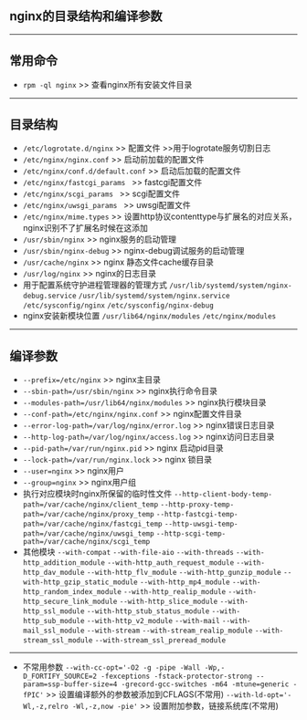 ﻿## nginx的目录结构和编译参数 ##
----------
## 常用命令 ##
 - `rpm -ql nginx` >> 查看nginx所有安装文件目录
 
 ----------
## 目录结构 ##
 - `/etc/logrotate.d/nginx` >> 配置文件 >>用于logrotate服务切割日志
 - `/etc/nginx/nginx.conf` >> 启动前加载的配置文件
 - `/etc/nginx/conf.d/default.conf` >> 启动后加载的配置文件
 - `/etc/nginx/fastcgi_params ` >> fastcgi配置文件
 - `/etc/nginx/scgi_params ` >> scgi配置文件
 - `/etc/nginx/uwsgi_params ` >> uwsgi配置文件
 - `/etc/nginx/mime.types` >> 设置http协议contenttype与扩展名的对应关系，nginx识别不了扩展名时候在这添加
 - `/usr/sbin/nginx` >> nginx服务的启动管理
 - `/usr/sbin/nginx-debug` >> nginx-debug调试服务的启动管理
 - `/usr/cache/nginx` >> nginx 静态文件cache缓存目录
 - `/usr/log/nginx` >> nginx的日志目录
 - 用于配置系统守护进程管理器的管理方式
   `/usr/lib/systemd/system/nginx-debug.service`
   `/usr/lib/systemd/system/nginx.service`
   `/etc/sysconfig/nginx`
   `/etc/sysconfig/nginx-debug`
 - nginx安装新模块位置
   `/usr/lib64/nginx/modules`
   `/etc/nginx/modules`
 
----------
## 编译参数 ##
 - `--prefix=/etc/nginx`  >> nginx主目录
 - `--sbin-path=/usr/sbin/nginx` >> nginx执行命令目录
 - `--modules-path=/usr/lib64/nginx/modules` >> nginx执行模块目录
 - `--conf-path=/etc/nginx/nginx.conf` >> nginx配置文件目录
 - `--error-log-path=/var/log/nginx/error.log` >> nginx错误日志目录
 - `--http-log-path=/var/log/nginx/access.log` >> nginx访问日志目录
 - `--pid-path=/var/run/nginx.pid` >> nginx 启动pid目录
 - `--lock-path=/var/run/nginx.lock` >> nginx 锁目录
 - `--user=nginx` >> nginx用户
 - `--group=nginx` >> nginx用户组
 - 执行对应模块时nginx所保留的临时性文件
 `--http-client-body-temp-path=/var/cache/nginx/client_temp`
 `--http-proxy-temp-path=/var/cache/nginx/proxy_temp` 
 `--http-fastcgi-temp-path=/var/cache/nginx/fastcgi_temp` 
 `--http-uwsgi-temp-path=/var/cache/nginx/uwsgi_temp` 
 `--http-scgi-temp-path=/var/cache/nginx/scgi_temp`
 - 其他模块
 `--with-compat` 
`--with-file-aio` 
`--with-threads` 
`--with-http_addition_module` 
`--with-http_auth_request_module` 
`--with-http_dav_module` 
`--with-http_flv_module` 
`--with-http_gunzip_module` 
`--with-http_gzip_static_module` 
`--with-http_mp4_module` 
`--with-http_random_index_module` 
`--with-http_realip_module` 
`--with-http_secure_link_module` 
`--with-http_slice_module` 
`--with-http_ssl_module` 
`--with-http_stub_status_module` 
`--with-http_sub_module` 
`--with-http_v2_module` 
`--with-mail` 
`--with-mail_ssl_module` 
`--with-stream` 
`--with-stream_realip_module` 
`--with-stream_ssl_module` 
`--with-stream_ssl_preread_module`

----------

 - 不常用参数
`--with-cc-opt='-O2 -g -pipe -Wall -Wp,-D_FORTIFY_SOURCE=2 -fexceptions -fstack-protector-strong --param=ssp-buffer-size=4 -grecord-gcc-switches -m64 -mtune=generic -fPIC'` >> 设置编译额外的参数被添加到CFLAGS(不常用)
`--with-ld-opt='-Wl,-z,relro -Wl,-z,now -pie'` >> 设置附加参数，链接系统库(不常用)
  
